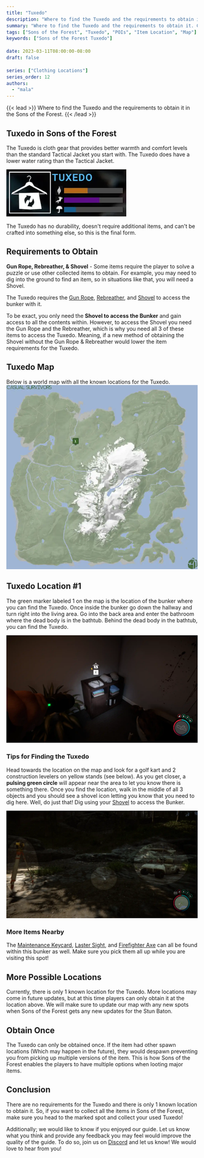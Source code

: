 ```yaml
---
title: "Tuxedo"
description: "Where to find the Tuxedo and the requirements to obtain it in the Sons of the Forest."
summary: "Where to find the Tuxedo and the requirements to obtain it. Click here to learn more about it!"
tags: ["Sons of the Forest", "Tuxedo", "POIs", "Item Location", "Map"]
keywords: ["Sons of the Forest Tuxedo"]

date: 2023-03-11T08:00:00-08:00
draft: false

series: ["Clothing Locations"]
series_order: 12
authors:
  - "mala"
---
```


{{< lead >}}
Where to find the Tuxedo and the requirements to obtain it in the Sons of the Forest.
{{< /lead >}}

## Tuxedo in Sons of the Forest
The Tuxedo is cloth gear that provides better warmth and comfort levels than the standard Tactical Jacket you start with. The Tuxedo does have a lower water rating than the Tactical Jacket. 

![Sons of the Forest Tuxedo Stats](img/stats.webp)

The Tuxedo has no durability, doesn't require additional items, and can't be crafted into something else, so this is the final form.

## Requirements to Obtain
**Gun Rope, Rebreather, & Shovel** - Some items require the player to solve a puzzle or use other collected items to obtain. For example, you may need to dig into the ground to find an item, so in situations like that, you will need a  Shovel. 

The Tuxedo requires the [Gun Rope](/sons-of-the-forest/guides/rope-gun/), [Rebreather](/sons-of-the-forest/guides/rebreather/), and [Shovel](/sons-of-the-forest/guides/shovel/) to access the bunker with it.

To be exact, you only need the **Shovel to access the Bunker** and gain access to all the contents within. However, to access the Shovel you need the Gun Rope and the Rebreather, which is why you need all 3 of these items to access the Tuxedo. Meaning, if a new method of obtaining the Shovel without the Gun Rope & Rebreather would lower the item requirements for the Tuxedo. 

## Tuxedo Map
Below is a world map with all the known locations for the Tuxedo.
![Sons of the Forest Tuxedo Map Location](img/map.webp)

## Tuxedo Location #1
The green marker labeled 1 on the map is the location of the bunker where you can find the Tuxedo. Once inside the bunker go down the hallway and turn right into the living area. Go into the back area and enter the bathroom where the dead body is in the bathtub. Behind the dead body in the bathtub, you can find the Tuxedo.

![Sons of the Forest Tuxedo Location 1](featured.webp)

### Tips for Finding the Tuxedo
Head towards the location on the map and look for a golf kart and 2 construction levelers on yellow stands (see below). As you get closer, a **pulsing green circle** will appear near the area to let you know there is something there. Once you find the location, walk in the middle of all 3 objects and you should see a shovel icon letting you know that you need to dig here. Well, do just that! Dig using your [Shovel](/sons-of-the-forest/guides/shovel/) to access the Bunker.

![Sons of the Forest Tuxedo Digging Location](img/area.webp)

### More Items Nearby
The [Maintenance Keycard](/sons-of-the-forest/guides/maintenance-keycard/), [Laster Sight](/sons-of-the-forest/guides/laser-sight/), and [Firefighter Axe](/sons-of-the-forest/guides/firefighter-axe/) can all be found within this bunker as well. Make sure you pick them all up while you are visiting this spot!

## More Possible Locations
Currently, there is only 1 known location for the Tuxedo. More locations may come in future updates, but at this time players can only obtain it at the location above.
We will make sure to update our map with any new spots when Sons of the Forest gets any new updates for the Stun Baton.

## Obtain Once
The Tuxedo can only be obtained once. If the item had other spawn locations (Which may happen in the future), they would despawn preventing you from picking up multiple versions of the item. This is how Sons of the Forest enables the players to have multiple options when looting major items. 

## Conclusion
There are no requirements for the Tuxedo and there is only 1 known location to obtain it. So, if you want to collect all the items in Sons of the Forest, make sure you head to the marked spot and collect your used Tuxedo!

Additionally; we would like to know if you enjoyed our guide. Let us know what you think and provide any feedback you may feel would improve the quality of the guide. To do so, join us on [Discord](https://discord.gg/ZXp93XsKnN) and let us know! We would love to hear from you! 
